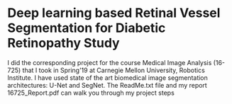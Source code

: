 # Deep learning based Retinal Vessel Segmentation for Diabetic Retinopathy Study 

I did the corresponding project for the course Medical Image Analysis (16-725) that I took in Spring'19 at Carnegie Mellon University, Robotics Institute. 
I have used state of the art biomedical image segmentation architectures: U-Net and SegNet. 
The ReadMe.txt file and my report 16725_Report.pdf can walk you through my project steps 
